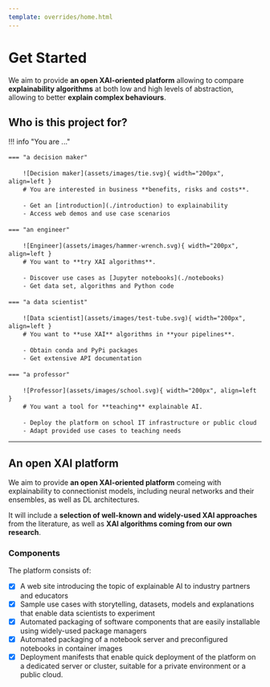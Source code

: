 ```yaml
---
template: overrides/home.html
---
```


# Get Started

We aim to provide **an open XAI-oriented platform** allowing to compare **explainability algorithms** at both low and
high levels of abstraction, allowing to better **explain complex behaviours**.

## Who is this project for?

!!! info "You are ..."

    === "a decision maker"

        ![Decision maker](assets/images/tie.svg){ width="200px", align=left }
        # You are interested in business **benefits, risks and costs**.

        - Get an [introduction](./introduction) to explainability
        - Access web demos and use case scenarios

    === "an engineer"

        ![Engineer](assets/images/hammer-wrench.svg){ width="200px", align=left }
        # You want to **try XAI algorithms**.

        - Discover use cases as [Jupyter notebooks](./notebooks)
        - Get data set, algorithms and Python code

    === "a data scientist"

        ![Data scientist](assets/images/test-tube.svg){ width="200px", align=left }
        # You want to **use XAI** algorithms in **your pipelines**.

        - Obtain conda and PyPi packages
        - Get extensive API documentation

    === "a professor"

        ![Professor](assets/images/school.svg){ width="200px", align=left }
        # You want a tool for **teaching** explainable AI.

        - Deploy the platform on school IT infrastructure or public cloud
        - Adapt provided use cases to teaching needs


***

## An open XAI platform

We aim to provide **an open XAI-oriented platform** comeing with explainability to connectionist models, including neural
networks and their ensembles, as well as DL architectures.

It will include a **selection of well-known and widely-used XAI approaches** from the literature,
as well as **XAI algorithms coming from our own research**.

### Components
The platform consists of:

- [x] A web site introducing the topic of explainable AI to industry partners and educators
- [x] Sample use cases with storytelling, datasets, models and explanations that enable data scientists to experiment
- [x] Automated packaging of software components that are easily installable using widely-used package managers
- [x] Automated packaging of a notebook server and preconfigured notebooks in container images
- [x] Deployment manifests that enable quick deployment of the platform on a dedicated server or cluster, suitable for a private environment or a public
cloud.
